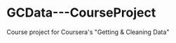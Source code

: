 GCData---CourseProject
======================

Course project for Coursera's "Getting &amp; Cleaning Data" 
